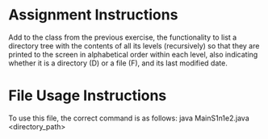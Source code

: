 # Assignment Instructions
Add to the class from the previous exercise, the functionality to list a directory tree with the contents of all its levels (recursively) so that they are printed to the screen in alphabetical order within each level, also indicating whether it is a directory (D) or a file (F), and its last modified date.
# File Usage Instructions
To use this file, the correct command is as follows: java MainS1n1e2.java <directory_path>